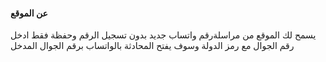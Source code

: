 #### عن الموقع
يسمح لك الموقع من مراسلةرقم واتساب جديد بدون تسجيل الرقم وحفظة فقط ادخل رقم الجوال مع رمز الدولة وسوف يفتح المحادثة بالواتساب برقم الجوال المدخل  
